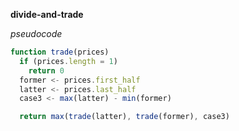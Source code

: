 __divide-and-trade__

_pseudocode_

```js
function trade(prices)
  if (prices.length = 1)
    return 0
  former <- prices.first_half
  latter <- prices.last_half
  case3 <- max(latter) - min(former)

  return max(trade(latter), trade(former), case3)
```
